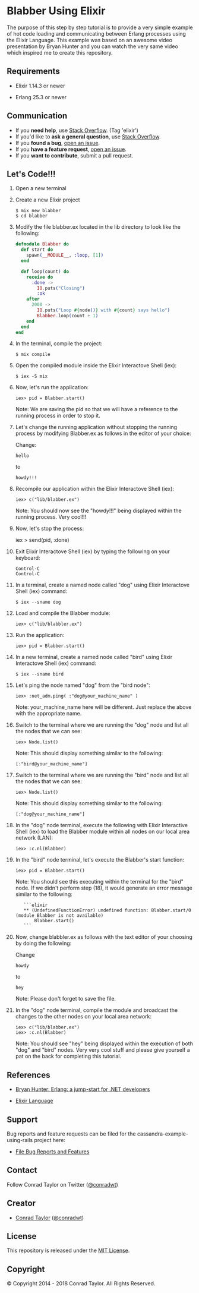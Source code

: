 # Blabber Using Elixir

The purpose of this step by step tutorial is to provide a very simple example of hot code loading and communicating between Erlang processes using the Elixir Language. This example was based on an awesome video presentation by Bryan Hunter and you can watch the very same video which inspired me to create this repository.

## Requirements

- Elixir 1.14.3 or newer

- Erlang 25.3 or newer

## Communication

- If you **need help**, use [Stack Overflow](http://stackoverflow.com/questions/tagged/elixir). (Tag 'elixir')
- If you'd like to **ask a general question**, use [Stack Overflow](http://stackoverflow.com/questions/tagged/elixir).
- If you **found a bug**, [open an issue](https://github.com/conradwt/blabber-using-elixir/issues).
- If you **have a feature request**, [open an issue](https://github.com/conradwt/blabber-using-elixir/issues).
- If you **want to contribute**, submit a pull request.

## Let's Code!!!

1.  Open a new terminal

2.  Create a new Elixir project

    ```
    $ mix new blabber
    $ cd blabber
    ```

3.  Modify the file blabber.ex located in the lib directory to look like the
    following:

    ```elixir
    defmodule Blabber do
      def start do
        spawn(__MODULE__, :loop, [1])
      end

      def loop(count) do
        receive do
          :done ->
            IO.puts("Closing")
            :ok
        after
          2000 ->
            IO.puts("Loop #{node()} with #{count} says hello")
            Blabber.loop(count + 1)
        end
      end
    end
    ```

4.  In the terminal, compile the project:

    ```
    $ mix compile
    ```

5.  Open the compiled module inside the Elixir Interactove Shell (iex):

    ```
    $ iex -S mix
    ```

6.  Now, let's run the application:

    ```
    iex> pid = Blabber.start()
    ```

    Note: We are saving the pid so that we will have a reference to the running
    process in order to stop it.

7.  Let's change the running application without stopping the running process by modifying Blabber.ex as follows in the editor of your choice:

    Change:

    ```
    hello
    ```

    to

    ```
    howdy!!!
    ```

8.  Recompile our application within the Elixir Interactove Shell (iex):

    ```
    iex> c("lib/blabber.ex")
    ```

    Note: You should now see the "howdy!!!" being displayed within the running
    process. Very cool!!!

9.  Now, let's stop the process:

    iex > send(pid, :done)

10. Exit Elixir Interactove Shell (iex) by typing the following on your keyboard:

    ```
    Control-C
    Control-C
    ```

11. In a terminal, create a named node called "dog" using Elixir Interactove Shell (iex) command:

    ```
    $ iex --sname dog
    ```

12. Load and compile the Blabber module:

    ```
    iex> c("lib/blabbler.ex")
    ```

13. Run the application:

    ```
    iex> pid = Blabber.start()
    ```

14. In a new terminal, create a named node called "bird" using Elixir Interactove Shell (iex) command:

    ```
    $ iex --sname bird
    ```

15. Let's ping the node named "dog" from the "bird node":

    ```
    iex> :net_adm.ping( :"dog@your_machine_name" )
    ```

    Note: your_machine_name here will be different. Just replace the above with
    the appropriate name.

16. Switch to the terminal where we are running the "dog" node and list all the
    nodes that we can see:

    ```
    iex> Node.list()
    ```

    Note: This should display something similar to the following:

    ```
    [:"bird@your_machine_name"]
    ```

17. Switch to the terminal where we are running the "bird" node and list all the
    nodes that we can see:

    ```
    iex> Node.list()
    ```

    Note: This should display something similar to the following:

    ```
    [:"dog@your_machine_name"]
    ```

18. In the "dog" node terminal, execute the following with Elixir Interactive Shell (iex) to load the Blabber module within all nodes on our local area network (LAN):

    ```
    iex> :c.nl(Blabber)
    ```

19. In the "bird" node terminal, let's execute the Blabber's start function:

    ```
    iex> pid = Blabber.start()
    ```

    Note: You should see this executing within the terminal for the "bird" node. If
    we didn't perform step (18), it would generate an error message similar
    to the following:

           ```elixir
           ** (UndefinedFunctionError) undefined function: Blabber.start/0 (module Blabber is not available)
               Blabber.start()
           ```

20. Now, change blabbler.ex as follows with the text editor of your choosing by doing the following:

    Change

    ```
    howdy
    ```

    to

    ```
    hey
    ```

    Note: Please don't forget to save the file.

21. In the "dog" node terminal, compile the module and broadcast the changes to the other nodes on your local
    area network:

    ```
    iex> c("lib/blabber.ex")
    iex> :c.nl(Blabber)
    ```

    Note: You should see "hey" being displayed within the execution of both "dog" and "bird" nodes. Very very
    cool stuff and please give yourself a pat on the back for completing this tutorial.

## References

- [Bryan Hunter: Erlang: a jump-start for .NET developers](https://vimeo.com/68327403)

- [Elixir Language](http://elixir-lang.org)

## Support

Bug reports and feature requests can be filed for the cassandra-example-using-rails project here:

- [File Bug Reports and Features](https://github.com/conradwt/Blabber-using-elixir/issues)

## Contact

Follow Conrad Taylor on Twitter ([@conradwt](https://twitter.com/conradwt))

## Creator

- [Conrad Taylor](http://github.com/conradwt) ([@conradwt](https://twitter.com/conradwt))

## License

This repository is released under the [MIT License](http://www.opensource.org/licenses/MIT).

## Copyright

&copy; Copyright 2014 - 2018 Conrad Taylor. All Rights Reserved.
